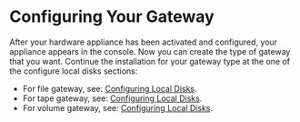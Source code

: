 # Configuring Your Gateway<a name="appliance-configure-gateway"></a>

After your hardware appliance has been activated and configured, your appliance appears in the console\. Now you can create the type of gateway that you want\. Continue the installation for your gateway type at the one of the configure local disks sections:
+ For file gateway, see: [Configuring Local Disks](create-gateway-file.md#configure-local-storage-alarms-file)\.
+ For tape gateway, see: [Configuring Local Disks](create-gateway-vtl.md#configure-local-disk-alarms)\.
+ For volume gateway, see: [Configuring Local Disks](create-volume-gateway.md#configure-local-storage-alarms-volume)\.